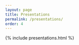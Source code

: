 ```yaml
---
layout: page
title: Presentations
permalink: /presentations/
order: 4
---
```


{% include presentations.html %}
